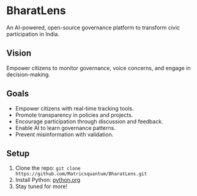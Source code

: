 # BharatLens
An AI-powered, open-source governance platform to transform civic participation in India.

## Vision
Empower citizens to monitor governance, voice concerns, and engage in decision-making.

## Goals
- Empower citizens with real-time tracking tools.
- Promote transparency in policies and projects.
- Encourage participation through discussion and feedback.
- Enable AI to learn governance patterns.
- Prevent misinformation with validation.

## Setup
1. Clone the repo: `git clone https://github.com/Matricsquantum/BharatLens.git`
2. Install Python: [python.org](https://www.python.org/)
3. Stay tuned for more!
